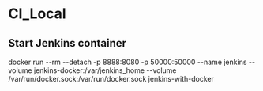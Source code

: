 # CI_Local

## Start Jenkins container
docker run --rm --detach -p 8888:8080 -p 50000:50000 --name jenkins --volume jenkins-docker:/var/jenkins_home --volume /var/run/docker.sock:/var/run/docker.sock jenkins-with-docker
